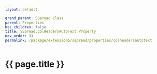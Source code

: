 ```yaml
---
layout: default

grand_parent: SSpread Class
parent: Properties
has_children: false
title: SSpread.ColHeadersAutoText Property
nav_order: 33
permalink: /package/extension5/sspread/properties/colheadersautotext
---
```

# {{ page.title }}
